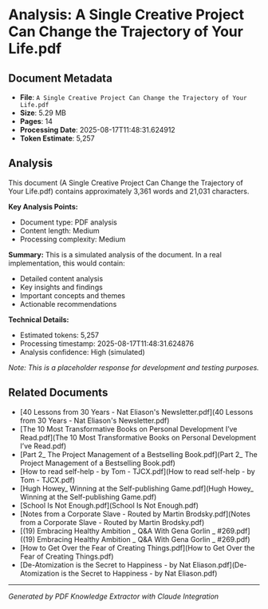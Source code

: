 # Analysis: A Single Creative Project Can Change the Trajectory of Your Life.pdf

## Document Metadata
- **File**: `A Single Creative Project Can Change the Trajectory of Your Life.pdf`
- **Size**: 5.29 MB
- **Pages**: 14
- **Processing Date**: 2025-08-17T11:48:31.624912
- **Token Estimate**: 5,257

## Analysis

This document (A Single Creative Project Can Change the Trajectory of Your Life.pdf) contains approximately 3,361 words and 21,031 characters.

**Key Analysis Points:**
- Document type: PDF analysis
- Content length: Medium
- Processing complexity: Medium

**Summary:**
This is a simulated analysis of the document. In a real implementation, this would contain:
- Detailed content analysis
- Key insights and findings
- Important concepts and themes
- Actionable recommendations

**Technical Details:**
- Estimated tokens: 5,257
- Processing timestamp: 2025-08-17T11:48:31.624876
- Analysis confidence: High (simulated)

*Note: This is a placeholder response for development and testing purposes.*

## Related Documents

- [40 Lessons from 30 Years - Nat Eliason's Newsletter.pdf](40 Lessons from 30 Years - Nat Eliason's Newsletter.pdf)
- [The 10 Most Transformative Books on Personal Development I’ve Read.pdf](The 10 Most Transformative Books on Personal Development I’ve Read.pdf)
- [Part 2_ The Project Management of a Bestselling Book.pdf](Part 2_ The Project Management of a Bestselling Book.pdf)
- [How to read self-help - by Tom - TJCX.pdf](How to read self-help - by Tom - TJCX.pdf)
- [Hugh Howey_ Winning at the Self-publishing Game.pdf](Hugh Howey_ Winning at the Self-publishing Game.pdf)
- [School Is Not Enough.pdf](School Is Not Enough.pdf)
- [Notes from a Corporate Slave - Routed by Martin Brodsky.pdf](Notes from a Corporate Slave - Routed by Martin Brodsky.pdf)
- [(19) Embracing Healthy Ambition _ Q&A With Gena Gorlin _ #269.pdf]((19) Embracing Healthy Ambition _ Q&A With Gena Gorlin _ #269.pdf)
- [How to Get Over the Fear of Creating Things.pdf](How to Get Over the Fear of Creating Things.pdf)
- [De-Atomization is the Secret to Happiness - by Nat Eliason.pdf](De-Atomization is the Secret to Happiness - by Nat Eliason.pdf)

---
*Generated by PDF Knowledge Extractor with Claude Integration*
